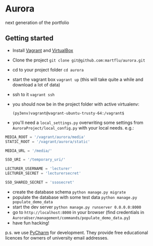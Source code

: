 # Aurora

next generation of the portfolio

## Getting started

- Install [Vagrant](https://www.vagrantup.com/) and [VirtualBox](https://www.virtualbox.org/)
- Clone the project `git clone git@github.com:martflu/aurora.git`
- cd to your project folder `cd aurora`
- start the vagrant box `vagrant up` (this will take quite a while and download a lot of data)
- ssh to it `vagrant ssh`
- you should now be in the project folder with active virtualenv:

  `(py3env)vagrant@vagrant-ubuntu-trusty-64:/vagrant$`
- you'll need a `local_settings.py` overwriting some settings from `AuroraProject/local_config.py` with your local needs. e.g.:

```python
MEDIA_ROOT = '/vagrant/aurora/media'
STATIC_ROOT = '/vagrant/aurora/static'

MEDIA_URL = '/media/'

SSO_URI = '/temporary_uri/'

LECTURER_USERNAME = 'lecturer'
LECTURER_SECRET = 'lecturersecret'

SSO_SHARED_SECRET = 'ssosecret'
```
- create the database schema `python manage.py migrate`
- populate the database with some test data `python manage.py populate_demo_data`
- start the dev server `python manage.py runserver 0.0.0.0:8000`
- go to `http://localhost:8000` in your browser (find credentials in `AuroraUser/management/commands/populate_demo_data.py`)
- have fun hacking!

p.s. we use [PyCharm](https://www.jetbrains.com/pycharm/) for development. They provide free educational licences for owners of university email addresses.
